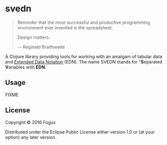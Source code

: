# svedn

> Reminder that the most successful and productive programming 
> environment ever invented is the spreadsheet.
> 
> Design matters.
>
> -- Reginald Braithwaite

A Clojure library providing tools for working with an amalgam of tabular data and [Extended Data Notation]() (EDN).  The name SVEDN stands for "**S**eparated **V**ariables with **EDN**.

## Usage

FIXME

## License

Copyright © 2016 Fogus

Distributed under the Eclipse Public License either version 1.0 or (at
your option) any later version.

